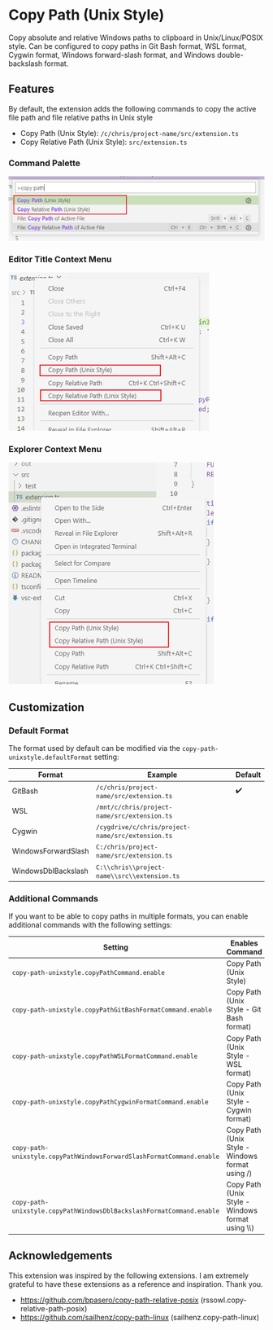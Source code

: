 # Copy Path (Unix Style)

Copy absolute and relative Windows paths to clipboard in Unix/Linux/POSIX style.  Can be configured to copy paths in Git Bash format, WSL format, Cygwin format, Windows forward-slash format, and Windows double-backslash format.

## Features

By default, the extension adds the following commands to copy the active file path and file relative paths in Unix style

- Copy Path (Unix Style): `/c/chris/project-name/src/extension.ts`
- Copy Relative Path (Unix Style): `src/extension.ts`

### Command Palette
![](images/command-palette-ex.png)

### Editor Title Context Menu
![](images/editor-title-context-menu-ex.png)

### Explorer Context Menu
![](images/explorer-context-menu-ex.png)

## Customization

### Default Format

The format used by default can be modified via the `copy-path-unixstyle.defaultFormat` setting:

| Format              | Example                                           | Default |
|---------------------|---------------------------------------------------|---------|
| GitBash             | `/c/chris/project-name/src/extension.ts`          | ✔️       |
| WSL                 | `/mnt/c/chris/project-name/src/extension.ts`      |         |
| Cygwin              | `/cygdrive/c/chris/project-name/src/extension.ts` |         |
| WindowsForwardSlash | `C:/chris/project-name/src/extension.ts`          |         |
| WindowsDblBackslash | `C:\\chris\\project-name\\src\\extension.ts`      |         |

### Additional Commands

If you want to be able to copy paths in multiple formats, you can enable additional commands with the following settings:

| Setting                                                               | Enables Command                                    | Default |
|-----------------------------------------------------------------------|----------------------------------------------------|---------|
| `copy-path-unixstyle.copyPathCommand.enable`                          | Copy Path (Unix Style)                             | true    |
| `copy-path-unixstyle.copyPathGitBashFormatCommand.enable`             | Copy Path (Unix Style - Git Bash format)           | false   |
| `copy-path-unixstyle.copyPathWSLFormatCommand.enable`                 | Copy Path (Unix Style - WSL format)                | false   |
| `copy-path-unixstyle.copyPathCygwinFormatCommand.enable`              | Copy Path (Unix Style - Cygwin format)             | false   |
| `copy-path-unixstyle.copyPathWindowsForwardSlashFormatCommand.enable` | Copy Path (Unix Style - Windows format using /)    | false   |
| `copy-path-unixstyle.copyPathWindowsDblBackslashFormatCommand.enable` | Copy Path (Unix Style - Windows format using \\\\) | false   |


## Acknowledgements

This extension was inspired by the following extensions.  I am extremely grateful to have these extensions as a reference and inspiration.  Thank you.

- https://github.com/bpasero/copy-path-relative-posix (rssowl.copy-relative-path-posix)
- https://github.com/sailhenz/copy-path-linux (sailhenz.copy-path-linux)
